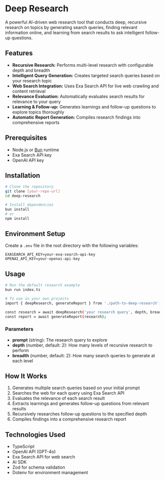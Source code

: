 # Deep Research

A powerful AI-driven web research tool that conducts deep, recursive research on topics by generating search queries, finding relevant information online, and learning from search results to ask intelligent follow-up questions.

## Features

- **Recursive Research:** Performs multi-level research with configurable depth and breadth
- **Intelligent Query Generation:** Creates targeted search queries based on your research topic
- **Web Search Integration:** Uses Exa Search API for live web crawling and content retrieval
- **Relevance Evaluation:** Automatically evaluates search results for relevance to your query
- **Learning & Follow-up:** Generates learnings and follow-up questions to explore topics thoroughly
- **Automatic Report Generation:** Compiles research findings into comprehensive reports

## Prerequisites

- Node.js or [Bun](https://bun.sh) runtime
- Exa Search API key
- OpenAI API key

## Installation

```bash
# Clone the repository
git clone [your-repo-url]
cd deep-research

# Install dependencies
bun install
# or
npm install
```

## Environment Setup

Create a `.env` file in the root directory with the following variables:

```
EXASEARCH_API_KEY=your-exa-search-api-key
OPENAI_API_KEY=your-openai-api-key
```

## Usage

```bash
# Run the default research example
bun run index.ts

# To use in your own projects
import { deepResearch, generateReport } from './path-to-deep-research';

const research = await deepResearch('your research query', depth, breadth);
const report = await generateReport(research);
```

### Parameters

- **prompt** (string): The research query to explore
- **depth** (number, default: 2): How many levels of recursive research to perform
- **breadth** (number, default: 2): How many search queries to generate at each level

## How It Works

1. Generates multiple search queries based on your initial prompt
2. Searches the web for each query using Exa Search API
3. Evaluates the relevance of each search result
4. Extracts learnings and generates follow-up questions from relevant results
5. Recursively researches follow-up questions to the specified depth
6. Compiles findings into a comprehensive research report

## Technologies Used

- TypeScript
- OpenAI API (GPT-4o)
- Exa Search API for web search
- AI SDK
- Zod for schema validation
- Dotenv for environment management
